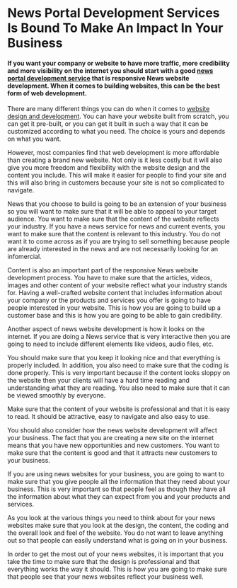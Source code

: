 # News Portal Development Services Is Bound To Make An Impact In Your Business
#### If you want your company or website to have more traffic, more credibility and more visibility on the internet you should start with a good [news portal development service](https://traffictail.com/news-portal-development-company/) that is responsive News website development. When it comes to building websites, this can be the best form of web development.

There are many different things you can do when it comes to [website design and development](https://traffictail.com/). You can have your website built from scratch, you can get it pre-built, or you can get it built in such a way that it can be customized according to what you need. The choice is yours and depends on what you want.

However, most companies find that web development is more affordable than creating a brand new website. Not only is it less costly but it will also give you more freedom and flexibility with the website design and the content you include. This will make it easier for people to find your site and this will also bring in customers because your site is not so complicated to navigate.

News that you choose to build is going to be an extension of your business so you will want to make sure that it will be able to appeal to your target audience. You want to make sure that the content of the website reflects your industry. If you have a news service for news and current events, you want to make sure that the content is relevant to this industry. You do not want it to come across as if you are trying to sell something because people are already interested in the news and are not necessarily looking for an infomercial.

Content is also an important part of the responsive News website development process. You have to make sure that the articles, videos, images and other content of your website reflect what your industry stands for. Having a well-crafted website content that includes information about your company or the products and services you offer is going to have people interested in your website. This is how you are going to build up a customer base and this is how you are going to be able to gain credibility.

Another aspect of news website development is how it looks on the internet. If you are doing a News service that is very interactive then you are going to need to include different elements like videos, audio files, etc.

You should make sure that you keep it looking nice and that everything is properly included. In addition, you also need to make sure that the coding is done properly. This is very important because if the content looks sloppy on the website then your clients will have a hard time reading and understanding what they are reading. You also need to make sure that it can be viewed smoothly by everyone.

Make sure that the content of your website is professional and that it is easy to read. It should be attractive, easy to navigate and also easy to use.

You should also consider how the news website development will affect your business. The fact that you are creating a new site on the internet means that you have new opportunities and new customers. You want to make sure that the content is good and that it attracts new customers to your business.

If you are using news websites for your business, you are going to want to make sure that you give people all the information that they need about your business. This is very important so that people feel as though they have all the information about what they can expect from you and your products and services.

As you look at the various things you need to think about for your news websites make sure that you look at the design, the content, the coding and the overall look and feel of the website. You do not want to leave anything out so that people can easily understand what is going on in your business.

In order to get the most out of your news websites, it is important that you take the time to make sure that the design is professional and that everything works the way it should. This is how you are going to make sure that people see that your news websites reflect your business well.
